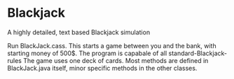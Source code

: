 # Blackjack
A highly detailed, text based Blackjack simulation

Run BlackJack.cass. This starts a game between you and the bank, with starting money of 500$. The program is capabale of all standard-Blackjack-rules
The game uses one deck of cards. Most methods are defined in BlackJack.java itself, minor specific methods in the other classes.
